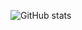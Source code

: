 ![GitHub stats](https://zhuang-github-readme-stats.vercel.app/api?username=FuseFairy&show_icons=true&theme=tokyonight&include_all_commits=true)

